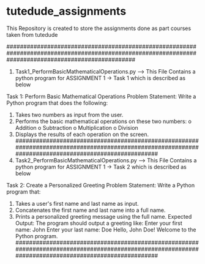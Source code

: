 # tutedude_assignments
This Repository is created to store the assignments done as part courses taken from tutedude

######################################################################################################################################################
1. Task1_PerformBasicMathematicalOperations.py --> This File Contains a python program for ASSIGNMENT 1 -> Task 1 which is described as below

Task 1: Perform Basic Mathematical Operations
Problem Statement: Write a Python program that does the following:
1.  Takes two numbers as input from the user.
2.  Performs the basic mathematical operations on these two numbers:
o	Addition
o	Subtraction
o	Multiplication
o	Division
3.  Displays the results of each operation on the screen.
######################################################################################################################################################
2. Task2_PerformBasicMathematicalOperations.py --> This File Contains a python program for ASSIGNMENT 1 -> Task 2 which is described as below

Task 2: Create a Personalized Greeting
Problem Statement: Write a Python program that:
1.  Takes a user's first name and last name as input.
2.  Concatenates the first name and last name into a full name.
3.  Prints a personalized greeting message using the full name.
Expected Output:
The program should output a greeting like:
Enter your first name: John
Enter your last name: Doe
Hello, John Doe! Welcome to the Python program.
######################################################################################################################################################
